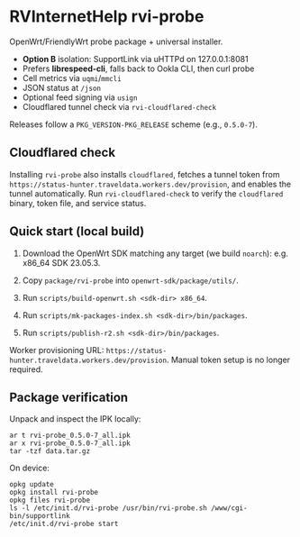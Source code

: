 # RVInternetHelp rvi-probe

OpenWrt/FriendlyWrt probe package + universal installer.

- **Option B** isolation: SupportLink via uHTTPd on 127.0.0.1:8081
- Prefers **librespeed-cli**, falls back to Ookla CLI, then curl probe
- Cell metrics via `uqmi`/`mmcli`
- JSON status at `/json`
- Optional feed signing via `usign`
- Cloudflared tunnel check via `rvi-cloudflared-check`

Releases follow a `PKG_VERSION-PKG_RELEASE` scheme (e.g., `0.5.0-7`).

## Cloudflared check

Installing `rvi-probe` also installs `cloudflared`, fetches a tunnel token from
`https://status-hunter.traveldata.workers.dev/provision`, and enables the
tunnel automatically. Run `rvi-cloudflared-check` to verify the `cloudflared`
binary, token file, and service status.

## Quick start (local build)
1. Download the OpenWrt SDK matching any target (we build `noarch`): e.g. x86_64 SDK 23.05.3.

2. Copy `package/rvi-probe` into `openwrt-sdk/package/utils/`.

3. Run `scripts/build-openwrt.sh <sdk-dir> x86_64`.

4. Run `scripts/mk-packages-index.sh <sdk-dir>/bin/packages`.

5. Run `scripts/publish-r2.sh <sdk-dir>/bin/packages`.


Worker provisioning URL: `https://status-hunter.traveldata.workers.dev/provision`.
Manual token setup is no longer required.

## Package verification

Unpack and inspect the IPK locally:

```
ar t rvi-probe_0.5.0-7_all.ipk
ar x rvi-probe_0.5.0-7_all.ipk
tar -tzf data.tar.gz
```

On device:

```
opkg update
opkg install rvi-probe
opkg files rvi-probe
ls -l /etc/init.d/rvi-probe /usr/bin/rvi-probe.sh /www/cgi-bin/supportlink
/etc/init.d/rvi-probe start
```
###
